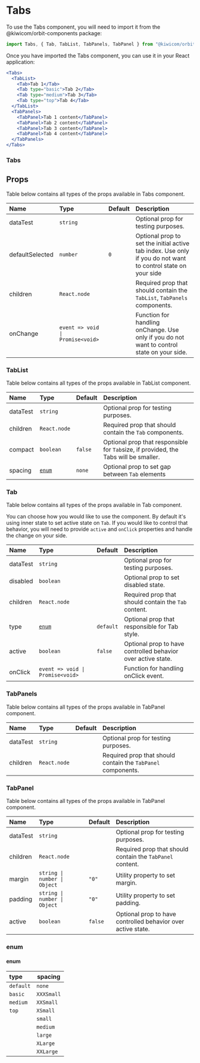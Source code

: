 # Tabs

To use the Tabs component, you will need to import it from the @kiwicom/orbit-components package:

```jsx
import Tabs, { Tab, TabList, TabPanels, TabPanel } from "@kiwicom/orbit-components/lib/Tabs";
```

Once you have imported the Tabs component, you can use it in your React application:

```jsx
<Tabs>
  <TabList>
    <Tab>Tab 1</Tab>
    <Tab type="basic">Tab 2</Tab>
    <Tab type="medium">Tab 3</Tab>
    <Tab type="top">Tab 4</Tab>
  </TabList>
  <TabPanels>
    <TabPanel>Tab 1 content</TabPanel>
    <TabPanel>Tab 2 content</TabPanel>
    <TabPanel>Tab 3 content</TabPanel>
    <TabPanel>Tab 4 content</TabPanel>
  </TabPanels>
</Tabs>
```

### Tabs

## Props

Table below contains all types of the props available in Tabs component.

| Name            | Type                             | Default | Description                                                                                                  |
| :-------------- | :------------------------------- | :------ | :----------------------------------------------------------------------------------------------------------- |
| dataTest        | `string`                         |         | Optional prop for testing purposes.                                                                          |
| defaultSelected | `number`                         | `0`     | Optional prop to set the initial active tab index. Use only if you do not want to control state on your side |
| children        | `React.node`                     |         | Required prop that should contain the `TabList`, `TabPanels` components.                                     |
| onChange        | `event => void \| Promise<void>` |         | Function for handling onChange. Use only if you do not want to control state on your side.                   |

### TabList

Table below contains all types of the props available in TabList component.

| Name     | Type            | Default | Description                                                                          |
| :------- | :-------------- | :------ | :----------------------------------------------------------------------------------- |
| dataTest | `string`        |         | Optional prop for testing purposes.                                                  |
| children | `React.node`    |         | Required prop that should contain the `Tab` components.                              |
| compact  | `boolean`       | `false` | Optional prop that responsible for `Tab`size, if provided, the Tabs will be smaller. |
| spacing  | [`enum`](#enum) | `none`  | Optional prop to set gap between `Tab` elements                                      |

### Tab

Table below contains all types of the props available in Tab component.

You can choose how you would like to use the component. By default it's using inner state to set active state on `Tab`. If you
would like to control that behavior, you will need to provide `active` and `onClick` properties and handle the change on your side.

| Name     | Type                             | Default   | Description                                                  |
| :------- | :------------------------------- | :-------- | :----------------------------------------------------------- |
| dataTest | `string`                         |           | Optional prop for testing purposes.                          |
| disabled | `boolean`                        |           | Optional prop to set disabled state.                         |
| children | `React.node`                     |           | Required prop that should contain the `Tab` content.         |
| type     | [`enum`](#enum)                  | `default` | Optional prop that responsible for Tab style.                |
| active   | `boolean`                        | `false`   | Optional prop to have controlled behavior over active state. |
| onClick  | `event => void \| Promise<void>` |           | Function for handling onClick event.                         |

### TabPanels

Table below contains all types of the props available in TabPanel component.

| Name     | Type         | Default | Description                                                  |
| :------- | :----------- | :------ | :----------------------------------------------------------- |
| dataTest | `string`     |         | Optional prop for testing purposes.                          |
| children | `React.node` |         | Required prop that should contain the `TabPanel` components. |

### TabPanel

Table below contains all types of the props available in TabPanel component.

| Name     | Type                         | Default | Description                                                  |
| :------- | :--------------------------- | :------ | :----------------------------------------------------------- |
| dataTest | `string`                     |         | Optional prop for testing purposes.                          |
| children | `React.node`                 |         | Required prop that should contain the `TabPanel` content.    |
| margin   | `string \| number \| Object` | `"0"`   | Utility property to set margin.                              |
| padding  | `string \| number \| Object` | `"0"`   | Utility property to set padding.                             |
| active   | `boolean`                    | `false` | Optional prop to have controlled behavior over active state. |

### enum

#### enum

| type      | spacing    |
| :-------- | ---------- |
| `default` | `none`     |
| `basic`   | `XXXSmall` |
| `medium`  | `XXSmall`  |
| `top`     | `XSmall`   |
|           | `small`    |
|           | `medium`   |
|           | `large`    |
|           | `XLarge`   |
|           | `XXLarge`  |
